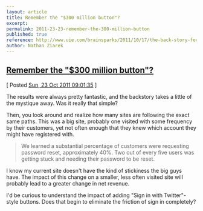 ```yaml
---
layout: article
title: Remember the "$300 million button"?
excerpt: 
permalink: 2011-23-23-remember-the-300-million-button
published: true
reference: http://www.uie.com/brainsparks/2011/10/17/the-back-story-for-the-300-million-button/
author: Nathan Ziarek
---
```


## [Remember the "$300 million button"?][0]  
\[ Posted [Sun, 23 Oct 2011 09:01:35][1] \]

The results were always pretty fantastic, and the backstory takes a little of the mystique away. Was it really that simple?

Then, you look around and realize how many sites are following the exact same paths. This was a big site, probably one visited with some frequency by their customers, yet not often enough that they knew which account they might have registered with.

> We learned a substantial percentage of customers were requesting password reset, approximately 40%. Two out of every five users was getting stuck and needing their password to be reset.
> 

I know my current site doesn't have the kind of stickiness the big guys have. The impact of this change on a smaller, less often visited site will probably lead to a greater change in net revenue.

I'd be curious to understand the impact of adding "Sign in with Twitter"-style buttons. Does that begin to eliminate the friction of sign in completely?



[0]: http://www.uie.com/brainsparks/2011/10/17/the-back-story-for-the-300-million-button/
[1]: http://nathanziarek.tumblr.com/post/11817044069